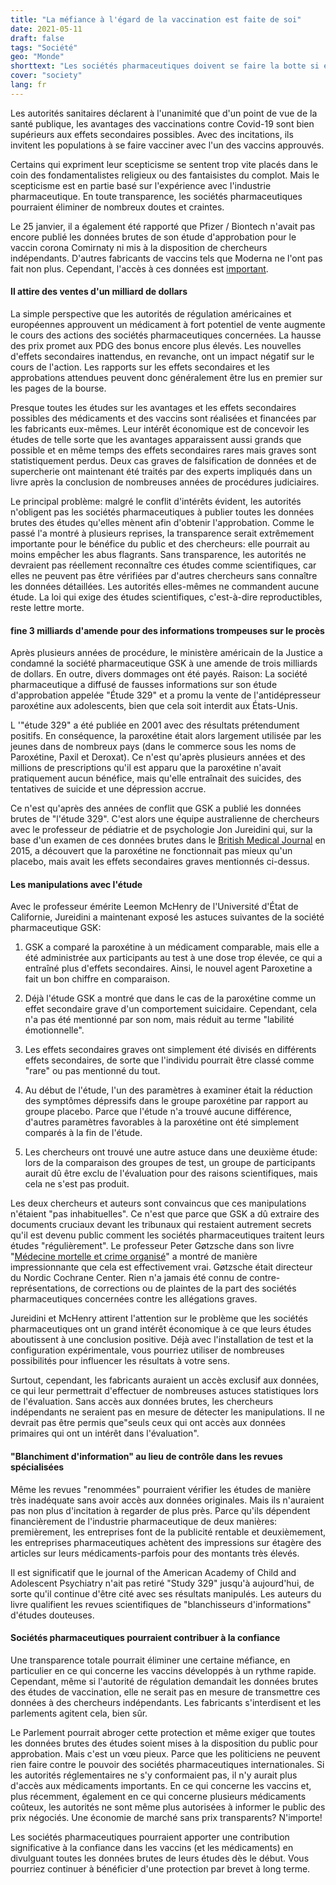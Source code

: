 ```yaml
---
title: "La méfiance à l'égard de la vaccination est faite de soi"
date: 2021-05-11
draft: false
tags: "Société"
geo: "Monde"
shorttext: "Les sociétés pharmaceutiques doivent se faire la botte si elles sont accusées de redresser les études sur les médicaments."
cover: "society"
lang: fr
---
```


Les autorités sanitaires déclarent à l'unanimité que d'un point de vue de la santé publique, les avantages des vaccinations contre Covid-19 sont bien supérieurs aux effets secondaires possibles. Avec des incitations, ils invitent les populations à se faire vacciner avec l'un des vaccins approuvés.

Certains qui expriment leur scepticisme se sentent trop vite placés dans le coin des fondamentalistes religieux ou des fantaisistes du complot. Mais le scepticisme est en partie basé sur l'expérience avec l'industrie pharmaceutique. En toute transparence, les sociétés pharmaceutiques pourraient éliminer de nombreux doutes et craintes.

Le 25 janvier, il a également été rapporté que Pfizer / Biontech n'avait pas encore publié les données brutes de son étude d'approbation pour le vaccin corona Comirnaty ni mis à la disposition de chercheurs indépendants. D'autres fabricants de vaccins tels que Moderna ne l'ont pas fait non plus. Cependant, l'accès à ces données est [important](https://www.abebooks.de/9781743057247/Illusion-Evidence-Based-Medicine-Exposing-crisis-1743057245/plp "The Illusion of Evidence-Based Medicine: Exposing the crisis of credibility in clinical research").


#### Il attire des ventes d'un milliard de dollars

La simple perspective que les autorités de régulation américaines et européennes approuvent un médicament à fort potentiel de vente augmente le cours des actions des sociétés pharmaceutiques concernées. La hausse des prix promet aux PDG des bonus encore plus élevés. Les nouvelles d'effets secondaires inattendus, en revanche, ont un impact négatif sur le cours de l'action. Les rapports sur les effets secondaires et les approbations attendues peuvent donc généralement être lus en premier sur les pages de la bourse.

Presque toutes les études sur les avantages et les effets secondaires possibles des médicaments et des vaccins sont réalisées et financées par les fabricants eux-mêmes. Leur intérêt économique est de concevoir les études de telle sorte que les avantages apparaissent aussi grands que possible et en même temps des effets secondaires rares mais graves sont statistiquement perdus. Deux cas graves de falsification de données et de supercherie ont maintenant été traités par des experts impliqués dans un livre après la conclusion de nombreuses années de procédures judiciaires.

Le principal problème: malgré le conflit d'intérêts évident, les autorités n'obligent pas les sociétés pharmaceutiques à publier toutes les données brutes des études qu'elles mènent afin d'obtenir l'approbation. Comme le passé l'a montré à plusieurs reprises, la transparence serait extrêmement importante pour le bénéfice du public et des chercheurs: elle pourrait au moins empêcher les abus flagrants. Sans transparence, les autorités ne devraient pas réellement reconnaître ces études comme scientifiques, car elles ne peuvent pas être vérifiées par d'autres chercheurs sans connaître les données détaillées. Les autorités elles-mêmes ne commandent aucune étude. La loi qui exige des études scientifiques, c'est-à-dire reproductibles, reste lettre morte. 

#### fine 3 milliards d'amende pour des informations trompeuses sur le procès

Après plusieurs années de procédure, le ministère américain de la Justice a condamné la société pharmaceutique GSK à une amende de trois milliards de dollars. En outre, divers dommages ont été payés. Raison: La société pharmaceutique a diffusé de fausses informations sur son étude d'approbation appelée "Étude 329" et a promu la vente de l'antidépresseur paroxétine aux adolescents, bien que cela soit interdit aux États-Unis. 

L '"étude 329" a été publiée en 2001 avec des résultats prétendument positifs. En conséquence, la paroxétine était alors largement utilisée par les jeunes dans de nombreux pays (dans le commerce sous les noms de Paroxétine, Paxil et Deroxat). Ce n'est qu'après plusieurs années et des millions de prescriptions qu'il est apparu que la paroxétine n'avait pratiquement aucun bénéfice, mais qu'elle entraînait des suicides, des tentatives de suicide et une dépression accrue.

Ce n'est qu'après des années de conflit que GSK a publié les données brutes de "l'étude 329". C'est alors une équipe australienne de chercheurs avec le professeur de pédiatrie et de psychologie Jon Jureidini qui, sur la base d'un examen de ces données brutes dans le [British Medical Journal](http://www.bmj.com/content/351/bmj.h4320 "Restoring Study 329: efficacy and harms of paroxetine and imipramine in treatment of major depression in adolescence") en 2015, a découvert que la paroxétine ne fonctionnait pas mieux qu'un placebo, mais avait les effets secondaires graves mentionnés ci-dessus.

#### Les manipulations avec l'étude

Avec le professeur émérite Leemon McHenry de l'Université d'État de Californie, Jureidini a maintenant exposé les astuces suivantes de la société pharmaceutique GSK:

  1. GSK a comparé la paroxétine à un médicament comparable, mais elle a été administrée aux participants au test à une dose trop élevée, ce qui a entraîné plus d'effets secondaires. Ainsi, le nouvel agent Paroxetine a fait un bon chiffre en comparaison.

  2. Déjà l'étude GSK a montré que dans le cas de la paroxétine comme un effet secondaire grave d'un comportement suicidaire. Cependant, cela n'a pas été mentionné par son nom, mais réduit au terme "labilité émotionnelle".

  3. Les effets secondaires graves ont simplement été divisés en différents effets secondaires, de sorte que l'individu pourrait être classé comme "rare" ou pas mentionné du tout.

  4. Au début de l'étude, l'un des paramètres à examiner était la réduction des symptômes dépressifs dans le groupe paroxétine par rapport au groupe placebo. Parce que l'étude n'a trouvé aucune différence, d'autres paramètres favorables à la paroxétine ont été simplement comparés à la fin de l'étude. 

  5. Les chercheurs ont trouvé une autre astuce dans une deuxième étude: lors de la comparaison des groupes de test, un groupe de participants aurait dû être exclu de l'évaluation pour des raisons scientifiques, mais cela ne s'est pas produit.

Les deux chercheurs et auteurs sont convaincus que ces manipulations n'étaient "pas inhabituelles". Ce n'est que parce que GSK a dû extraire des documents cruciaux devant les tribunaux qui restaient autrement secrets qu'il est devenu public comment les sociétés pharmaceutiques traitent leurs études "régulièrement". Le professeur Peter Gøtzsche dans son livre "[Médecine mortelle et crime organisé](https://www.m-vg.de/riva/shop/article/17243-toedliche-medizin-und-organisierte-kriminalitaet/ "Tödliche Medizin und organisierte Kriminalität")" a montré de manière impressionnante que cela est effectivement vrai. Gøtzsche était directeur du Nordic Cochrane Center. Rien n'a jamais été connu de contre-représentations, de corrections ou de plaintes de la part des sociétés pharmaceutiques concernées contre les allégations graves.

Jureidini et McHenry attirent l'attention sur le problème que les sociétés pharmaceutiques ont un grand intérêt économique à ce que leurs études aboutissent à une conclusion positive. Déjà avec l'installation de test et la configuration expérimentale, vous pourriez utiliser de nombreuses possibilités pour influencer les résultats à votre sens.

Surtout, cependant, les fabricants auraient un accès exclusif aux données, ce qui leur permettrait d'effectuer de nombreuses astuces statistiques lors de l'évaluation. Sans accès aux données brutes, les chercheurs indépendants ne seraient pas en mesure de détecter les manipulations. Il ne devrait pas être permis que"seuls ceux qui ont accès aux données primaires qui ont un intérêt dans l'évaluation".

#### "Blanchiment d'information" au lieu de contrôle dans les revues spécialisées

Même les revues "renommées" pourraient vérifier les études de manière très inadéquate sans avoir accès aux données originales. Mais ils n'auraient pas non plus d'incitation à regarder de plus près. Parce qu'ils dépendent financièrement de l'industrie pharmaceutique de deux manières: premièrement, les entreprises font de la publicité rentable et deuxièmement, les entreprises pharmaceutiques achètent des impressions sur étagère des articles sur leurs médicaments-parfois pour des montants très élevés.

Il est significatif que le journal of the American Academy of Child and Adolescent Psychiatry n'ait pas retiré "Study 329" jusqu'à aujourd'hui, de sorte qu'il continue d'être cité avec ses résultats manipulés. Les auteurs du livre qualifient les revues scientifiques de "blanchisseurs d'informations" d'études douteuses.

#### Sociétés pharmaceutiques pourraient contribuer à la confiance

Une transparence totale pourrait éliminer une certaine méfiance, en particulier en ce qui concerne les vaccins développés à un rythme rapide. Cependant, même si l'autorité de régulation demandait les données brutes des études de vaccination, elle ne serait pas en mesure de transmettre ces données à des chercheurs indépendants. Les fabricants s'interdisent et les parlements agitent cela, bien sûr.

Le Parlement pourrait abroger cette protection et même exiger que toutes les données brutes des études soient mises à la disposition du public pour approbation. Mais c'est un vœu pieux. Parce que les politiciens ne peuvent rien faire contre le pouvoir des sociétés pharmaceutiques internationales. Si les autorités réglementaires ne s'y conformaient pas, il n'y aurait plus d'accès aux médicaments importants. En ce qui concerne les vaccins et, plus récemment, également en ce qui concerne plusieurs médicaments coûteux, les autorités ne sont même plus autorisées à informer le public des prix négociés. Une économie de marché sans prix transparents? N'importe!

Les sociétés pharmaceutiques pourraient apporter une contribution significative à la confiance dans les vaccins (et les médicaments) en divulguant toutes les données brutes de leurs études dès le début. Vous pourriez continuer à bénéficier d'une protection par brevet à long terme.
